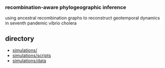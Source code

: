 ### recombination-aware phylogeographic inference 
using ancestral recombination graphs to reconstruct geotemporal dynamics in seventh pandemic vibrio cholera 

## directory 
- [simulations/](https://github.com/blab/cholera/tree/main/arg/simulations) 
- [simulations/scripts](https://github.com/blab/cholera/tree/main/arg/simulations/scripts) 
- [simulations/data](https://github.com/blab/cholera/tree/main/arg/simulations/data)

